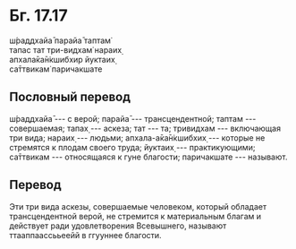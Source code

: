# Бг. 17.17
ш́раддхайа̄ парайа̄ таптам̇<br/>
тапас тат три-видхам̇ нараих̣<br/>
апхала̄ка̄н̇кшибхир йуктаих̣<br/>
са̄ттвикам̇ паричакшате
## Пословный перевод

ш́раддхайа̄ --- с верой; парайа̄ --- трансцендентной; таптам ---
совершаемая; тапах̣ --- аскеза; тат --- та; тривидхам --- включающая три
вида; нараих̣ --- людьми; апхала-а̄ка̄н̇кшибхих̣ --- которые не стремятся к
плодам своего труда; йуктаих̣ --- практикующими; са̄ттвикам ---
относящаяся к гуне благости; паричакшате --- называют.

## Перевод

Эти три вида аскезы, совершаемые человеком, который обладает
трансцендентной верой, не стремится к материальным благам и действует
ради удовлетворения Всевышнего, называют ттааппаассььеейй в ггууннее
благости.

